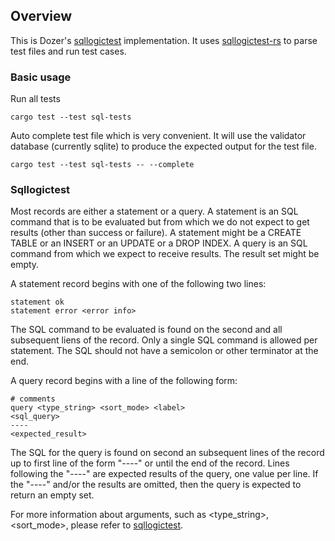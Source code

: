 ## Overview
This is Dozer's [sqllogictest](https://www.sqlite.org/sqllogictest/doc/trunk/about.wiki) implementation. It uses [sqllogictest-rs](https://github.com/risinglightdb/sqllogictest-rs) to parse test files and run test cases.

### Basic usage
Run all tests
```shell
cargo test --test sql-tests
```

Auto complete test file which is very convenient. It will use the validator database (currently sqlite) to produce the expected output for the test file.
```shell
cargo test --test sql-tests -- --complete
```

### Sqllogictest
Most records are either a statement or a query. A statement is an SQL command that is to be evaluated but from which we do not expect to get results (other than success or failure). A statement might be a CREATE TABLE or an INSERT or an UPDATE or a DROP INDEX. A query is an SQL command from which we expect to receive results. The result set might be empty.

A statement record begins with one of the following two lines:
```
statement ok
statement error <error info>
```
The SQL command to be evaluated is found on the second and all subsequent liens of the record. Only a single SQL command is allowed per statement. The SQL should not have a semicolon or other terminator at the end.

A query record begins with a line of the following form:
```
# comments
query <type_string> <sort_mode> <label>
<sql_query>
----
<expected_result>
```
The SQL for the query is found on second an subsequent lines of the record up to first line of the form "----" or until the end of the record. Lines following the "----" are expected results of the query, one value per line. If the "----" and/or the results are omitted, then the query is expected to return an empty set.

For more information about arguments, such as <type_string>, <sort_mode>, <label> please refer to [sqllogictest](https://www.sqlite.org/sqllogictest/doc/trunk/about.wiki).
